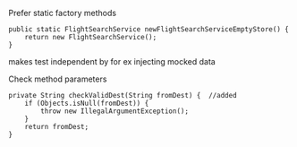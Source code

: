 


Prefer static factory methods

    public static FlightSearchService newFlightSearchServiceEmptyStore() {
        return new FlightSearchService();
    }


makes test independent by for ex injecting mocked data


Check method parameters 

    private String checkValidDest(String fromDest) {  //added
        if (Objects.isNull(fromDest)) {
            throw new IllegalArgumentException();
        }
        return fromDest;
    }